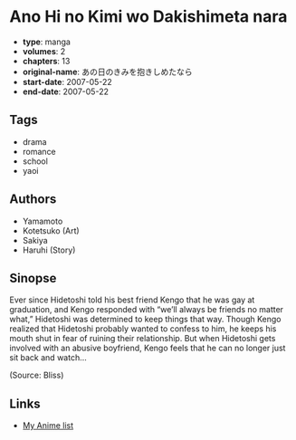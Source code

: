 # Ano Hi no Kimi wo Dakishimeta nara

-   **type**: manga
-   **volumes**: 2
-   **chapters**: 13
-   **original-name**: あの日のきみを抱きしめたなら
-   **start-date**: 2007-05-22
-   **end-date**: 2007-05-22

## Tags

-   drama
-   romance
-   school
-   yaoi

## Authors

-   Yamamoto
-   Kotetsuko (Art)
-   Sakiya
-   Haruhi (Story)

## Sinopse

Ever since Hidetoshi told his best friend Kengo that he was gay at graduation, and Kengo responded with “we’ll always be friends no matter what,” Hidetoshi was determined to keep things that way. Though Kengo realized that Hidetoshi probably wanted to confess to him, he keeps his mouth shut in fear of ruining their relationship. But when Hidetoshi gets involved with an abusive boyfriend, Kengo feels that he can no longer just sit back and watch…

(Source: Bliss)

## Links

-   [My Anime list](https://myanimelist.net/manga/16031/Ano_Hi_no_Kimi_wo_Dakishimeta_nara)
